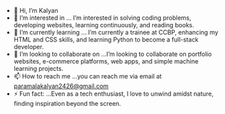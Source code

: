 - 👋 Hi, I’m Kalyan
- 👀 I’m interested in ...  I’m interested in solving coding problems, developing websites, learning continuously, and reading books.
- 🌱 I’m currently learning ...  I’m currently a trainee at CCBP, enhancing my HTML and CSS skills, and learning Python to become a full-stack developer.
- 💞️ I’m looking to collaborate on ...I’m looking to collaborate on portfolio websites, e-commerce platforms, web apps, and simple machine learning projects.
- 📫 How to reach me ...you can reach me via email at paramalakalyan2426@gmail.com
- ⚡ Fun fact: ...Even as a tech enthusiast, I love to unwind amidst nature, finding inspiration beyond the screen.

<!---
Kalyan2426/Kalyan2426 is a ✨ special ✨ repository because its `README.md` (this file) appears on your GitHub profile.
You can click the Preview link to take a look at your changes.
--->
